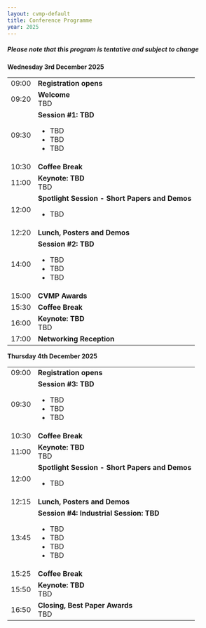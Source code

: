 ```yaml
---
layout: cvmp-default
title: Conference Programme
year: 2025
---
```

##### Please note that this program is tentative and subject to change

<!-- <strong>Programme booklet:</strong>
[CVMP 2025 Programme (Coming soon)]({{ site.url }}/files/2025/CVMP25.pdf) -->

<div class="col-12 col-sm-12 col-lg-12">
	<a name="thursday"></a>
	<div class="panel panel-default">
		<div class="panel-heading"><b>Wednesday 3rd December 2025</b></div>
		<table class="table table-striped">
			<tr>
				<td>09:00</td>
				<td><b>Registration opens</b></td>
			</tr>
			<tr>
				<td>09:20</td>
				<td><b>Welcome</b><br/>TBD</td>
			</tr>
			<tr>
				<td>09:30</td>
				<td><b>Session #1: TBD</b><br/>
					<ul>
						<li>TBD</li>
						<li>TBD</li>
						<li>TBD</li>
					</ul>
				</td>
			</tr>
			<tr>
				<td>10:30</td>
				<td><b>Coffee Break</b><br/><i></i></td>
			</tr>	
			<tr>
				<td>11:00</td>
				<td><b>Keynote: TBD</b><br/>TBD</td>
			</tr>
			<tr>
				<td>12:00</td>
				<td><b>Spotlight Session - Short Papers and Demos</b><br/>
					<ul>
                        <li>TBD</li>
                    </ul>
				</td>
			</tr>
			<tr>
				<td>12:20</td>
				<td><b>Lunch, Posters and Demos</b></td>
			</tr>
			<tr>
				<td>14:00</td>
				<td><b>Session #2: TBD</b><br/>
					<ul>
						<li>TBD</li>
						<li>TBD</li>
						<li>TBD</li>
					</ul>
				</td>
			</tr>
			<tr>
				<td>15:00</td>
				<td><b>CVMP Awards</b></td>
			</tr>
			<tr>
				<td>15:30</td>
				<td><b>Coffee Break</b></td>
			</tr>	
			<tr>
				<td>16:00</td>
				<td><b>Keynote: TBD</b><br/>TBD</td>
			</tr>
			<tr>
				<td>17:00</td>
				<td><b>Networking Reception</b></td>
			</tr>
		</table>
	</div>
	<a name="friday"></a>
	<div class="panel panel-default">
		<div class="panel-heading"><b>Thursday 4th December 2025</b></div>
		<table class="table table-striped">
			<tr>
				<td>09:00</td>
				<td><b>Registration opens</b></td>
			</tr>
			<tr>
				<td>09:30</td>
				<td><b>Session #3: TBD</b><br/>
					<ul>
						<li>TBD</li>
						<li>TBD</li>
						<li>TBD</li>
					</ul>
				</td>
			</tr>
			<tr>
				<td>10:30</td>
				<td><b>Coffee Break</b></td>
			</tr>	
			<tr>
				<td>11:00</td>
				<td><b>Keynote: TBD</b><br/>TBD</td>
			</tr>
			<tr>
				<td>12:00</td>
				<td><b>Spotlight Session - Short Papers and Demos</b><br/>
					<ul>
                        <li>TBD</li>
                    </ul>
				</td>
			</tr>
			<tr>
				<td>12:15</td>
				<td><b>Lunch, Posters and Demos</b></td>
			</tr>
			<tr>
				<td>13:45</td>
				<td><b>Session #4: Industrial Session: TBD</b><br/>
					<ul>
						<li>TBD<br/><i></i></li>
						<li>TBD<br/><i></i></li>
						<li>TBD<br/><i></i></li>
						<li>TBD<br/><i></i></li>
					</ul>
				</td>
			</tr>
			<tr>
				<td>15:25</td>
				<td><b>Coffee Break</b></td>
			</tr>
			<tr>
				<td>15:50</td>
				<td><b>Keynote: TBD</b><br/>TBD</td>
			</tr>
			<tr>
				<td>16:50</td>
				<td><b>Closing, Best Paper Awards</b><br/>TBD</td>
			</tr>
		</table>
	</div>
</div>